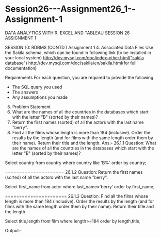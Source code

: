 # Session26---Assignment26_1--Assignment-1
DATA ANALYTICS WITH R, EXCEL AND TABLEAU SESSION 26 ASSIGNMENT 1

SESSION 10: RDBMS (CONTD.)
Assignment 1
4. Associated Data Files Use the Sakila schema, which can be found in following link (to be installed in your local system) 
http://dev.mysql.com/doc/index-other.html("sakila database") 
http://dev.mysql.com/doc/sakila/en/sakila.html(for full documentation) 
 
Requirements 
For each question, you are required to provide the following: 
- The SQL query you used 
- The answers 
- Any assumptions you made 
5. Problem Statement
 1. What are the names of all the countries in the databases which start with the letter "B" (sorted by their names)?  
2. Return the first names (sorted) of all the actors with the last name "berry".  
3. Find all the films whose length is more than 184 (inclusive). Order the results by the length (and for films with the same length order them by their name). Return their title and the length.
Ans:-
26.1.1
Question:  What are the names of all the countries in the databases which start with the letter "B" (sorted by their names)?

Select country from country where country like 'B%' order by country;

=====================
26.1.2
Question: Return the first names (sorted) of all the actors with the last name "berry".

Select first_name from actor where last_name='berry' order by first_name;

======================
26.1.3
Question: Find all the films whose length is more than 184 (inclusive). Order the results by the length (and for films with the same length order them by their name). Return their title and the length.

Select title,length from film where length>=184 order by length,title;

Output:-
 
 
 
